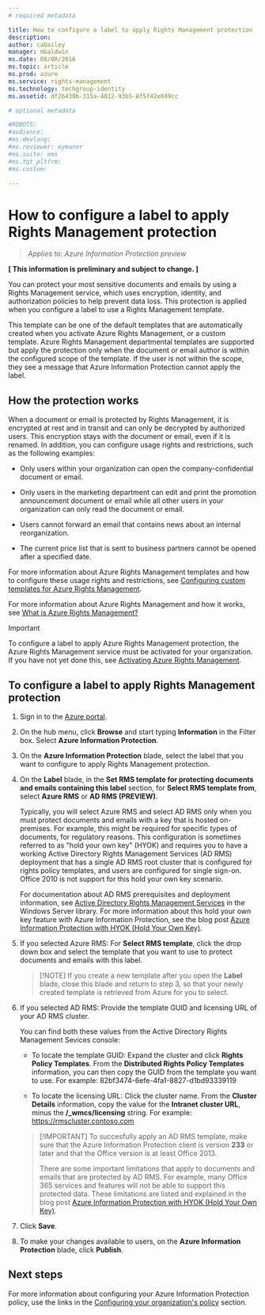 ```yaml
---
# required metadata

title: How to configure a label to apply Rights Management protection | Azure Rights Management
description:
author: cabailey
manager: mbaldwin
ms.date: 08/08/2016
ms.topic: article
ms.prod: azure
ms.service: rights-management
ms.technology: techgroup-identity
ms.assetid: df26430b-315a-4012-93b5-8f5f42e049cc

# optional metadata

#ROBOTS:
#audience:
#ms.devlang:
#ms.reviewer: eymanor
#ms.suite: ems
#ms.tgt_pltfrm:
#ms.custom:

---
```


# How to configure a label to apply Rights Management protection

>*Applies to: Azure Information Protection preview*

**[ This information is preliminary and subject to change. ]**

You can protect your most sensitive documents and emails by using a Rights Management service, which uses encryption, identity, and authorization policies to help prevent data loss. This  protection is applied when you configure a label to use a Rights Management template. 

This template can be one of the default templates that are automatically created when you activate Azure Rights Management, or a custom template. Azure Rights Management departmental templates are supported but apply the protection only when the document or email author is within the configured scope of the template. If the user is not within the scope, they see a message that Azure Information Protection cannot apply the label.

## How the protection works

When a document or email is protected by Rights Management, it is encrypted at rest and in transit and can only be decrypted by authorized users. This encryption stays with the document or email, even if it is renamed. In addition, you can configure usage rights and restrictions, such as the following examples:

- Only users within your organization can open the company-confidential document or email.

- Only users in the marketing department can edit and print the promotion announcement document or email while all other users in your organization can only read the document or email.

- Users cannot forward an email that contains news about an internal reorganization.

- The current price list that is sent to business partners cannot be opened after a specified date.

For more information about Azure Rights Management templates and how to configure these usage rights and restrictions, see [Configuring custom templates for Azure Rights Management](../deploy-use/configure-custom-templates.md).

For more information about Azure Rights Management and how it works, see [What is Azure Rights Management?](../understand-explore/what-is-azure-rms.md)

> [!IMPORTANT]
> To configure a label to apply Azure Rights Management protection, the Azure Rights Management service must be activated for your organization. If you have not yet done this, see [Activating Azure Rights Management](../deploy-use/activate-service.md).


## To configure a label to apply Rights Management protection

1. Sign in to the [Azure portal](https://portal.azure.com).
 
2. On the hub menu, click **Browse** and start typing **Information** in the Filter box. Select **Azure Information Protection**.

3. On the **Azure Information Protection** blade, select the label that you want to configure to apply Rights Management protection.

4. On the **Label** blade, in the **Set RMS template for protecting documents and emails containing this label** section, for **Select RMS template from**, select **Azure RMS** or **AD RMS (PREVIEW)**.
    
    Typically, you will select Azure RMS and select AD RMS only when you must protect documents and emails with a key that is hosted on-premises. For example, this might be required for specific types of documents, for regulatory reasons. This configuration is sometimes referred to as "hold your own key" (HYOK) and requires you to have a working Active Directory Rights Management Services (AD RMS) deployment that has a single AD RMS root cluster that is configured for rights policy templates, and users are configured for single sign-on. Office 2010 is not support for this hold your own key scenario.
    
    For documentation about AD RMS prerequisites and deployment information, see [Active Directory Rights Management Services](https://technet.microsoft.com/library/hh831364.aspx) in the Windows Server library. For more information about this hold your own key feature with Azure Information Protection, see the blog post [Azure Information Protection with HYOK (Hold Your Own Key)](https://blogs.technet.microsoft.com/enterprisemobility/).
    
5. If you selected Azure RMS: For **Select RMS template**, click the drop down box and select the template that you want to use to protect documents and emails with this label.

    > [!NOTE] If you create a new template after you open the **Label** blade, close this blade and return to step 3, so that your newly created template is retrieved from Azure for you to select.
    
6. If you selected AD RMS: Provide the template GUID and licensing URL of your AD RMS cluster.
    
    You can find both these values from the Active Directory Rights Management Sevices console:
    
    - To locate the template GUID: Expand the cluster and click **Rights Policy Templates**. From the **Distributed Rights Policy Templates** information, you can then copy the GUID from the template you want to use. For example: 82bf3474-6efe-4fa1-8827-d1bd93339119
    
    - To locate the licensing URL: Click the cluster name. From the **Cluster Details** information, copy the value for the **Intranet cluster URL**, minus the **/_wmcs/licensing** string. For example: https://rmscluster.contoso.com 

    > [!IMPORTANT] To succesfully apply an AD RMS template, make sure that the Azure Information Protection client is version **233** or later and that the Office version is at least Office 2013.
    > 
    >There are some important limitations that apply to documents and emails that are protected by AD RMS. For example, many Office 365 services and features will not be able to support this protected data. These limitations are listed and explained in the blog post [Azure Information Protection with HYOK (Hold Your Own Key)](https://blogs.technet.microsoft.com/enterprisemobility/).

5. Click **Save**.

6. To make your changes available to users, on the **Azure Information Protection** blade, click **Publish**.

## Next steps

For more information about configuring your Azure Information Protection policy, use the links in the [Configuring your organization's policy](configure-policy.md#configuring-your-organization-s-policy) section.  
